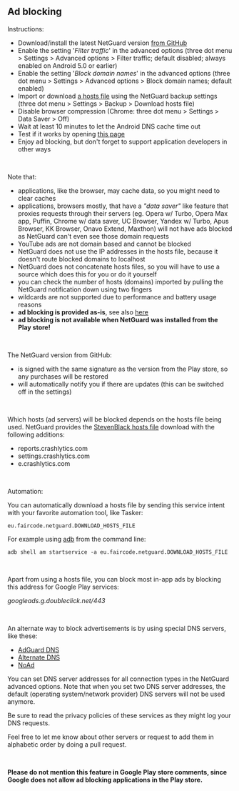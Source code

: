 Ad blocking
-----------

Instructions:

* Download/install the latest NetGuard version [from GitHub](https://github.com/M66B/NetGuard/releases)
* Enable the setting '*Filter traffic*' in the advanced options (three dot menu > Settings > Advanced options > Filter traffic; default disabled; always enabled on Android 5.0 or earlier)
* Enable the setting '*Block domain names*' in the advanced options (three dot menu > Settings > Advanced options > Block domain names; default enabled)
* Import or download [a hosts file](https://en.wikipedia.org/wiki/Hosts_(file)) using the NetGuard backup settings (three dot menu > Settings > Backup > Download hosts file)
* Disable browser compression (Chrome: three dot menu > Settings > Data Saver > Off)
* Wait at least 10 minutes to let the Android DNS cache time out
* Test if it works by opening [this page](http://www.netguard.me/test)
* Enjoy ad blocking, but don't forget to support application developers in other ways

<br />

Note that:

* applications, like the browser, may cache data, so you might need to clear caches
* applications, browsers mostly, that have a *"data saver"* like feature that proxies requests through their servers (eg. Opera w/ Turbo, Opera Max app, Puffin, Chrome w/ data saver, UC Browser, Yandex w/ Turbo, Apus Browser, KK Browser, Onavo Extend, Maxthon) will not have ads blocked as NetGuard can't even see those domain requests
* YouTube ads are not domain based and cannot be blocked
* NetGuard does not use the IP addresses in the hosts file, because it doesn't route blocked domains to localhost
* NetGuard does not concatenate hosts files, so you will have to use a source which does this for you or do it yourself
* you can check the number of hosts (domains) imported by pulling the NetGuard notification down using two fingers
* wildcards are not supported due to performance and battery usage reasons
* **ad blocking is provided as-is**, see also [here](https://forum.xda-developers.com/showpost.php?p=71805655&postcount=4668)
* **ad blocking is not available when NetGuard was installed from the Play store!**

<br />

The NetGuard version from GitHub:

* is signed with the same signature as the version from the Play store, so any purchases will be restored
* will automatically notify you if there are updates (this can be switched off in the settings)

<br />

Which hosts (ad servers) will be blocked depends on the hosts file being used.
NetGuard provides the [StevenBlack hosts file](https://github.com/StevenBlack/hosts) download with the following additions:

* reports.crashlytics.com
* settings.crashlytics.com
* e.crashlytics.com

<br />

Automation:

You can automatically download a hosts file by sending this service intent with your favorite automation tool, like Tasker:

`eu.faircode.netguard.DOWNLOAD_HOSTS_FILE`

For example using [adb](https://developer.android.com/studio/command-line/adb.html) from the command line:

`adb shell am startservice -a eu.faircode.netguard.DOWNLOAD_HOSTS_FILE`

<br />

Apart from using a hosts file, you can block most in-app ads by blocking this address for Google Play services:

*googleads.g.doubleclick.net/443*

<br />

An alternate way to block advertisements is by using special DNS servers, like these:

* [AdGuard DNS](https://adguard.com/en/adguard-dns/overview.html)
* [Alternate DNS](https://alternate-dns.com/)
* [NoAd](https://noad.zone/)

You can set DNS server addresses for all connection types in the NetGuard advanced options.
Note that when you set two DNS server addresses, the default (operating system/network provider) DNS servers will not be used anymore.

Be sure to read the privacy policies of these services as they might log your DNS requests.

Feel free to let me know about other servers or request to add them in alphabetic order by doing a pull request.

<br />

**Please do not mention this feature in Google Play store comments, since Google does not allow ad blocking applications in the Play store.**
